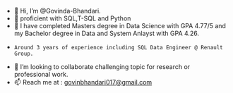 - 👋 Hi, I’m @Govinda-Bhandari.
- 👀 proficient with SQL,T-SQL and Python
- 🌱 I have completed Masters degree in Data Science with GPA 4.77/5 and my Bachelor degree in Data and System Anlayst with GPA 4.26. 
-     Around 3 years of experience including SQL Data Engineer @ Renault Group.
- 💞️ I’m looking to collaborate challenging topic for research or professional work.
- 📫 Reach me at : govinbhandari017@gmail.com
